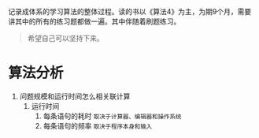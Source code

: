记录成体系的学习算法的整体过程。读的书以《算法4》为主，为期9个月，需要讲其中的所有的练习题都做一遍。其中伴随着刷题练习。

> 希望自己可以坚持下来。

# 算法分析

1. 问题规模和运行时间怎么相关联计算
   1. 运行时间
      1. 每条语句的耗时 `取决于计算器、编辑器和操作系统`
      2. 每条语句的频率 `取决于程序本身和输入`

